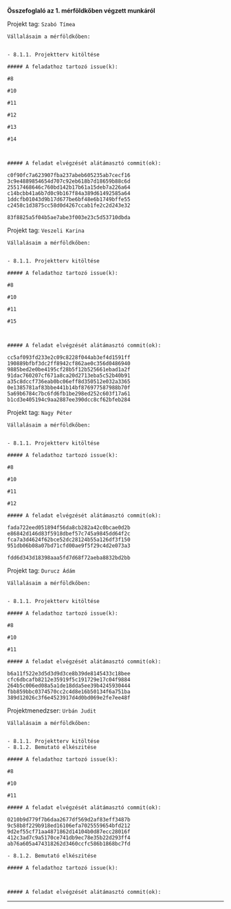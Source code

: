 **Összefoglaló az 1. mérföldkőben végzett munkáról**


Projekt tag: `Szabó Tímea`

    Vállalásaim a mérföldkőben:


    - 8.1.1. Projektterv kitöltése

    ##### A feladathoz tartozó issue(k):

    #8
 
    #10
 
    #11
 
    #12
 
    #13
 
    #14



    ##### A feladat elvégzését alátámasztó commit(ok):

    c0f90fc7a623907fba237abeb605235ab7cecf16
    3c9e4889854654d707c92eb618b7d18659b88c6d
    25517468646c760bd142b17b61a15deb7a226a64   
    c14bcbb41a6b7d0c9b167f84a389d61492585a64
    1ddcfb01043d9b17d677be6bf48e6b1749bffe55
    c2458c1d3875cc58d0d4267ccab1fe2c2d243e32
 
    83f8825a5f04b5ae7abe3f003e23c5d53710dbda


Projekt tag: `Veszeli Karina`

    Vállalásaim a mérföldkőben:


    - 8.1.1. Projektterv kitöltése

    ##### A feladathoz tartozó issue(k):

    #8
 
    #10
 
    #11
 
    #15



    ##### A feladat elvégzését alátámasztó commit(ok):

    cc5af093fd233e2c09c8228f044ab3ef4d1591ff
    190889bfbf3dc2ff8942cf862ae0c356d0486940
    9885bed2e0be4195cf28b5f12b525661ebad1a2f
    91dac760207cf671a8ca20d2713eba5c52b40b91
    a35c8dccf736eab0bc06eff8d350512e032a3365
    0e1385781af83bbe441b14bf876977587988b70f
    5a69b6784c7bc6fd6fb1be298ed252c603f17a61
    b1cd3e405194c9aa2887ee390dcc8cf62bfeb284


Projekt tag: `Nagy Péter`

    Vállalásaim a mérföldkőben:


    - 8.1.1. Projektterv kitöltése

    ##### A feladathoz tartozó issue(k):

    #8

    #10

    #11

    #12

    ##### A feladat elvégzését alátámasztó commit(ok):

    fada722eed051894f56da8cb282a42c0bcae0d2b
    e86842d146d83f5918dbef57c745a9845dd64f2c
    fca7a3d4624f62bce52dc28124b55a126df3f150
    951db06b08a07bd71cfd00ae9f5f29c4d2e073a3

    fdd6d343d18398aaa5fd7d68f72aeba8832bd2bb


Projekt tag: `Durucz Ádám`

    Vállalásaim a mérföldkőben:


    - 8.1.1. Projektterv kitöltése

    ##### A feladathoz tartozó issue(k):

    #8

    #10

    #11

    ##### A feladat elvégzését alátámasztó commit(ok):

    b6a11f522e3d5d3d9d3ce8b39de8145433c18bee
    cfc6dbcafb8212e35919f5c191729e17c04f9884
    264b5c006ed08a5a1de18dda5ee39b4245930444
    fbb859bbc0374570cc2c4d8e16b50134f6a751ba
    389d12026c3f6e4523917d4d0bd069e2fe7ee48f


Projektmenedzser: `Urbán Judit`

    Vállalásaim a mérföldkőben:

    
    - 8.1.1. Projektterv kitöltése
    - 8.1.2. Bemutató elkészitése

    ##### A feladathoz tartozó issue(k):

    #8

    #10

    #11

    ##### A feladat elvégzését alátámasztó commit(ok):

    0210b9d779f7b6daa2677df569d2af83eff3487b
    9c58b8f229b918ed16106efa7025559654bfd212
    9d2ef55cf71aa4871862d14104b0d87ecc28016f
    412c3ad7c9a5170ce741db9ec78e35b22d293ff4
    ab76a605a474318262d3460ccfc586b1868bc7fd

    - 8.1.2. Bemutató elkészitése

    ##### A feladathoz tartozó issue(k):

   

    ##### A feladat elvégzését alátámasztó commit(ok):

___


